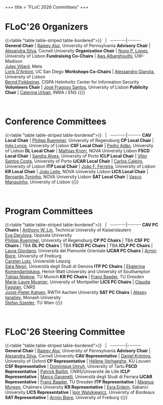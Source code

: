 +++
title = "FLoC 2026 Committees"
+++

# FLoC'26 Organizers

{{<table "table table-striped table-bordered">}}
 &nbsp; | &nbsp;
--------|-------
**General Chair**         | [Rajeev Alur](https://www.cis.upenn.edu/~alur/), University of Pennsylvania
**Advisory Chair**        | [Alexandra Silva](https://alexandrasilva.org), Cornell University
**Organization Chair**    | [Nuno P. Lopes](https://web.ist.utl.pt/nuno.lopes/), University of Lisbon
**Fundraising Co-Chairs** | [Aws Albarghouthi](https://pages.cs.wisc.edu/~aws/), UW–Madison<br>[Jules Villard](https://jvillard.net), Meta<br>[Loris D'Antoni](https://cseweb.ucsd.edu/~ldantoni/), UC San Diego
**Workshops Co-Chairs**   | [Alessandro Gianola](https://arsr.inesc-id.pt/~agianola/), University of Lisbon<br>[Bernd Finkbeiner](https://finkbeiner.groups.cispa.de/people/finkbeiner.html), CISPA Helmholtz Center for Information Security
**Volunteers Chair**      | [José Fragoso Santos](https://web.ist.utl.pt/jose.fragoso/), University of Lisbon
**Publicity Chair**       | [Caterina Urban](https://caterinaurban.github.io), INRIA / ENS
{{</table>}}

<br>

# Conference Committees

{{<table "table table-striped table-bordered">}}
 &nbsp; | &nbsp;
--------|-------
**CAV Local Chair**   | [Philipp Ruemmer](http://www.philipp.ruemmer.org), University of Regensburg
**CP Local Chair**    | [Inês Lynce](https://sat.inesc-id.pt/~ines/), University of Lisbon
**CSF Local Chair**   | [Pedro Adão](https://www.math.tecnico.ulisboa.pt/~padao/), University of Lisbon
**DL Local Chair**    | [Mathias Knorr](https://userweb.fct.unl.pt/~mkn/), NOVA University Lisbon
**FSCD Local Chair**  | [Sandra Alves](https://www.dcc.fc.up.pt/~sandra/Home/Home.html), University of Porto
**ICLP Local Chair**  | [Vítor Santos Costa](https://www.dcc.fc.up.pt/~vsc/), University of Porto
**IJCAR Local Chair** | [Carlos Caleiro](https://sqig.math.tecnico.ulisboa.pt/ccal), University of Lisbon
**ITP Local Chair**   | [João F. Ferreira](https://joaoff.com), University of Lisbon
**KR Local Chair**    | [João Leite](https://userweb.fct.unl.pt/~jleite/), NOVA University Lisbon
**LICS Local Chair**  | [Bernardo Toninho](http://ctp.di.fct.unl.pt/~btoninho/), NOVA University Lisbon
**SAT Local Chair**   | [Vasco Manquinho](https://sat.inesc-id.pt/~vmm/), University of Lisbon
{{</table>}}

<br>

# Program Committees
{{<table "table table-striped table-bordered">}}
 &nbsp; | &nbsp;
--------|-------
**CAV PC Chairs**   | [Anthony W. Lin](https://anthonywlin.github.io), Technical University of Kaiserslautern<br>[Eva Darulova](https://malyzajko.github.io), Uppsala University<br>[Philipp Ruemmer](http://www.philipp.ruemmer.org), University of Regensburg
**CP PC Chairs**    | TBA
**CSF PC Chairs**   | TBA
**DL PC Chairs**    | TBA
**FSCD PC Chairs**  | TBA
**ICLP PC Chairs**  | [Laura Giordano](https://people.unipmn.it/laura.giordano/), Università del Piemonte Orientale
**IJCAR PC Chairs** | [Armin Biere](https://cca.informatik.uni-freiburg.de/biere/), University of Freiburg<br>[Carsten Lutz](https://home.uni-leipzig.de/clu/), Universität Leipzig<br>[Sara Negri](https://sites.google.com/view/saranegri/home), Università degli Studi di Genova
**ITP PC Chairs**   | [Ekaterina Komendantskaya](https://www.macs.hw.ac.uk/~ek19/), Heriot-Watt University and University of Southampton<br>[Tobias Nipkow](https://www21.in.tum.de/~nipkow/), TU Munich
**KR PC Chairs**    | [Franz Baader](https://tu-dresden.de/ing/informatik/thi/lat/die-professur/franz-baader), TU Dresden<br>[Marie-Laure Mugnier](https://www.lirmm.fr/~mugnier/), University of Montpellier
**LICS PC Chairs**  | [Claudia Faggian](https://www.irif.fr/~faggian/), CNRS<br>[Joost-Pieter Katoen](https://www-i2.informatik.rwth-aachen.de/~katoen/), RWTH Aachen University
**SAT PC Chairs**   | [Alexey Ignatiev](https://alexeyignatiev.github.io), Monash University<br>[Stefan Szeider](https://www.ac.tuwien.ac.at/people/szeider/), TU Wien
{{</table>}}

<br>

# FLoC'26 Steering Committee
{{<table "table table-striped table-bordered">}}
 &nbsp; | &nbsp;
--------|-------
**General Chair**        | [Rajeev Alur](https://www.cis.upenn.edu/~alur/), University of Pennsylvania
**Advisory Chair**       | [Alexandra Silva](https://alexandrasilva.org), Cornell University
**CAV Representative**   | [Daniel Kröning](https://www.kroening.com), University of Oxford
**CP Representative**    | [Hélène Verhaeghe](https://hverhaeghe.bitbucket.io), KU Leuven
**CSF Representative**   | [Dominique Unruh](https://kodu.ut.ee/~unruh/), University of Tartu
**FSCD Representative**  | [Patrick Baillot](https://pro.univ-lille.fr/patrick-baillot/), CNRS/Université de Lille
**ICLP Representative**  | [Marco Gavanelli](https://docente.unife.it/docenti-en/marco.gavanelli?set_language=en), Università degli Studi di Ferrara
**IJCAR Representative** | [Franz Baader](https://tu-dresden.de/ing/informatik/thi/lat/die-professur/franz-baader), TU Dresden
**ITP Representative**   | [Magnus Myreen](https://www.cse.chalmers.se/~myreen/), Chalmers University
**KR Representative**    | [Esra Erdem](https://people.sabanciuniv.edu/esraerdem/), Sabanci University
**LICS Representative**  | [Igor Walukiewicz](https://www.labri.fr/perso/igw/), University of Bordeaux
**SAT Representative**   | [Armin Biere](https://cca.informatik.uni-freiburg.de/biere/), University of Freiburg
{{</table>}}
